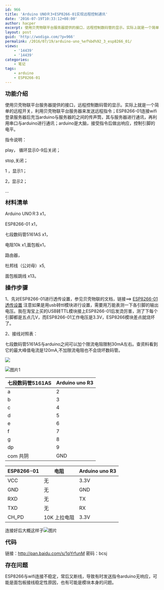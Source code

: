 ```yaml
---
id: 966
title: 'Arduino UNOＲ3+ESP8266-01实现远程控制通讯'
date: '2016-07-19T10:33:12+08:00'
author: hacper
excerpt: 使用贝壳物联平台服务器提供的接口，远程控制数码管的显示。实际上就是一个简单的远程开关，利用贝壳物联平台服务器来发送远程指令；ESP8266-01连接wifi登录服务器后充当arduino与服务器的之间的传声筒，其与服务器进行通讯，再利用串口与arduino进行通讯；arduino是大脑，接受指令后做出响应，控制引脚的电平。
layout: post
guid: 'http://wodiga.com/?p=966'
permalink: /2016/07/19/arduino-uno_%ef%bd%92_3_esp8266_01/
views:
    - '14439'
    - '14439'
categories:
    - 笔记
tags:
    - arduino
    - ESP8266-01
---
```


**<span style="font-size: 14pt;">功能介绍</span>**

使用贝壳物联平台服务器提供的接口，远程控制数码管的显示。实际上就是一个简单的远程开关，利用贝壳物联平台服务器来发送远程指令；ESP8266-01连接wifi登录服务器后充当arduino与服务器的之间的传声筒，其与服务器进行通讯，再利用串口与arduino进行通讯；arduino是大脑，接受指令后做出响应，控制引脚的电平。

指令说明：

play， 循环显示0-9后关闭；

stop,关闭；

1 ，显示1；

2，显示2；

...

**<span style="font-size: 14pt;">材料清单</span>**

Arduino UNOＲ3 x1，

ESP8266-01 x1，

七段数码管5161AS x1，

电阻10k x1,面包板x1，

路由器，

杜邦线（公对母）x5,

面包板跳线 x13。

<span style="font-size: 14pt;">**操作步骤**</span>

1、先对ESP8266-01进行透传设置，参见贝壳物联的文档，链接==> [ESP8266-01透传设置](http://www.bigiot.net/talk/1.html) 注意如果是用usb转ttl模块进行设置，需要用万能表测一下各引脚的输出电压。我在淘宝上买的USB转TTL模块接上ESP8266-01后发烫厉害，测了下每个引脚都是五点几V，而ESP8266-01工作电压是3.3V，ESP8266模块差点就烧坏了。

2、接线对照表：

七段数码管5161AS与arduino之间可以加个限流电阻限制30mA左右。查资料看到它的最大峰值电流是120mA,不加限流电阻也不会烧坏数码管。

![](http://www.bigiot.net/Public/upload/UEditor/image/20160102/1451714015951938.png)

![图片1](http://huse.photo/wp-content/uploads/2016/07/图片1-169x300.png)

| **七段数码管5161AS** | **Arduino uno R3** |
|---------------------------|--------------------|
| a | 2 |
| b | 3 |
| c | 4 |
| d | 5 |
| e | 6 |
| f | 7 |
| g | 8 |
| dp | 9 |
| com 共阴 | GND |

| **ESP8266-01** | **电阻** | **Arduino uno R3** |
|----------------|------------|--------------------|
| VCC | 无 | 3.3V |
| GND | 无 | GND |
| RXD | 无 | TX |
| TXD | 无 | RX |
| CH\_PD | 10K 上拉电阻 | 3.3V |

连接好后大概这样子![图片](http://huse.photo/wp-content/uploads/2016/07/图片-300x148.jpg)

**<span style="font-size: 14pt;">代码</span>**

链接：http://pan.baidu.com/s/1qYrfunM 密码：bcsj

**<span style="font-size: 14pt;">存在问题</span>**

ESP8266与wifi连接不稳定，常后又断线，导致有时发送指令arduino无响应，可能是面包板接线稳定性原因，也有可能是模块本身的问题。